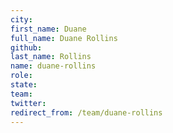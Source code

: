 ```yaml
---
city: 
first_name: Duane
full_name: Duane Rollins
github: 
last_name: Rollins
name: duane-rollins
role: 
state: 
team: 
twitter: 
redirect_from: /team/duane-rollins
---
```

